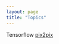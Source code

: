 ```yaml
---
layout: page
title: "Topics"
---
```

  
Tensorflow
[pix2pix](https://hotndy.github.io/Notes/TensorFlow-Pix2Pix/)

